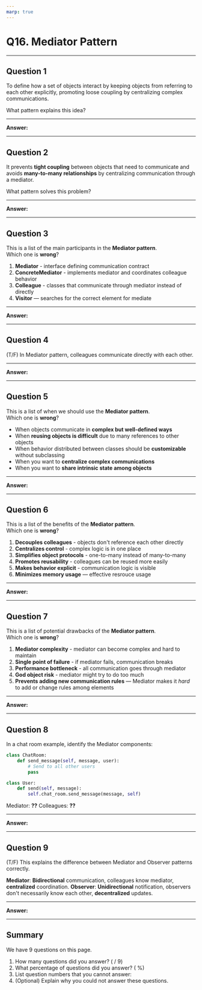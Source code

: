 ```yaml
---
marp: true
---
```


# Q16. Mediator Pattern

---

## Question 1

To define how a set of objects interact by keeping objects from referring to each other explicitly, promoting loose coupling by centralizing complex communications.  

What pattern explains this idea?

---

**Answer:**  


---

## Question 2

It prevents **tight coupling** between objects that need to communicate and avoids **many-to-many relationships** by centralizing communication through a mediator.

What pattern solves this problem?

---

**Answer:**


---

## Question 3

This is a list of the main participants in the **Mediator pattern**.  
Which one is **wrong**?

1. **Mediator** - interface defining communication contract
2. **ConcreteMediator** - implements mediator and coordinates colleague behavior
3. **Colleague** - classes that communicate through mediator instead of directly
4. **Visitor** — searches for the correct element for mediate

---

**Answer:**


---

## Question 4

(T/F) In Mediator pattern, colleagues communicate directly with each other.

---

**Answer:**


---

## Question 5

This is a list of when we should use the **Mediator pattern**.  
Which one is **wrong**?

- When objects communicate in **complex but well-defined ways**
- When **reusing objects is difficult** due to many references to other objects
- When behavior distributed between classes should be **customizable** without subclassing
- When you want to **centralize complex communications**
- When you want to **share intrinsic state among objects**

---

**Answer:**


---

## Question 6

This is a list of the benefits of the **Mediator pattern**.  
Which one is **wrong**?

1. **Decouples colleagues** - objects don't reference each other directly
2. **Centralizes control** - complex logic is in one place
3. **Simplifies object protocols** - one-to-many instead of many-to-many
4. **Promotes reusability** - colleagues can be reused more easily
5. **Makes behavior explicit** - communication logic is visible
6. **Minimizes memory usage** — effective resrouce usage

---

**Answer:**


---

## Question 7

This is a list of potential drawbacks of the **Mediator pattern**.  
Which one is **wrong**?

1. **Mediator complexity** - mediator can become complex and hard to maintain
2. **Single point of failure** - if mediator fails, communication breaks
3. **Performance bottleneck** - all communication goes through mediator
4. **God object risk** - mediator might try to do too much
5. **Prevents adding new communication rules** — Mediator makes it *hard* to add or change rules among elements

---

**Answer:**


---

## Question 8

In a chat room example, identify the Mediator components:

```python
class ChatRoom:
    def send_message(self, message, user):
        # Send to all other users
        pass

class User:
    def send(self, message):
        self.chat_room.send_message(message, self)
```

Mediator: **??**
Colleagues: **??**

---

**Answer:**


---

## Question 9

(T/F) This explains the difference between Mediator and Observer patterns correctly.

**Mediator**: **Bidirectional** communication, colleagues know mediator, **centralized** coordination.
**Observer**: **Unidirectional** notification, observers don't necessarily know each other, **decentralized** updates.

---

**Answer:**


---

## Summary

We have 9 questions on this page.

1. How many questions did you answer? ( / 9)
2. What percentage of questions did you answer? (  %)
3. List question numbers that you cannot answer:
4. (Optional) Explain why you could not answer these questions.
